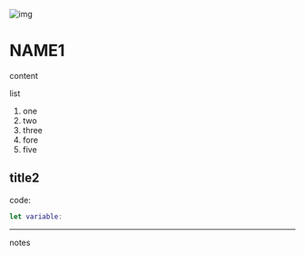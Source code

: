 ![img](https://2.bp.blogspot.com/-adiAk1fYThI/XfurLogWmAI/AAAAAAAAEuE/31wTTMAXuF8txWEjGBLXoNGZKAZerF-mQCK4BGAYYCw/s640/FullSizeRender-745973.jpg)

# NAME1

content

list

1. one
1. two
1. three
1. fore
1. five



## title2

code:
```swift
let variable:
```

---

notes
